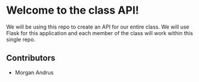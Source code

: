 # Welcome to the class API!

We will be using this repo to create an API for our entire class. We will use Flask for this application and each member of the class will work within this single repo.

## Contributors

* Morgan Andrus
